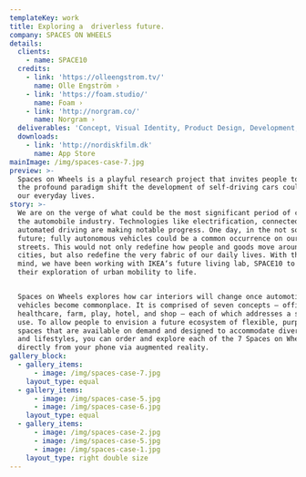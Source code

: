 ```yaml
---
templateKey: work
title: Exploring a  driverless future.
company: SPACES ON WHEELS
details:
  clients:
    - name: SPACE10
  credits:
    - link: 'https://olleengstrom.tv/'
      name: Olle Engström ›
    - link: 'https://foam.studio/'
      name: Foam ›
    - link: 'http://norgram.co/'
      name: Norgram ›
  deliverables: 'Concept, Visual Identity, Product Design, Development, Backend Development.'
  downloads:
    - link: 'http://nordiskfilm.dk'
      name: App Store
mainImage: /img/spaces-case-7.jpg
preview: >-
  Spaces on Wheels is a playful research project that invites people to envision
  the profound paradigm shift the development of self-driving cars could have on
  our everyday lives.
story: >-
  We are on the verge of what could be the most significant period of change in
  the automobile industry. Technologies like electrification, connected and
  automated driving are making notable progress. One day, in the not so distant
  future; fully autonomous vehicles could be a common occurrence on our everyday
  streets. This would not only redefine how people and goods move around our
  cities, but also redefine the very fabric of our daily lives. With this in
  mind, we have been working with IKEA‘s future living lab, SPACE10 to bring
  their exploration of urban mobility to life. 


  Spaces on Wheels explores how car interiors will change once automotive
  vehicles become commonplace. It is comprised of seven concepts — office, cafe,
  healthcare, farm, play, hotel, and shop — each of which addresses a specific
  use. To allow people to envision a future ecosystem of flexible, purpose-built
  spaces that are available on demand and designed to accommodate diverse needs
  and lifestyles, you can order and explore each of the 7 Spaces on Wheels
  directly from your phone via augmented reality.
gallery_block:
  - gallery_items:
      - image: /img/spaces-case-7.jpg
    layout_type: equal
  - gallery_items:
      - image: /img/spaces-case-5.jpg
      - image: /img/spaces-case-6.jpg
    layout_type: equal
  - gallery_items:
      - image: /img/spaces-case-2.jpg
      - image: /img/spaces-case-5.jpg
      - image: /img/spaces-case-1.jpg
    layout_type: right double size
---
```


